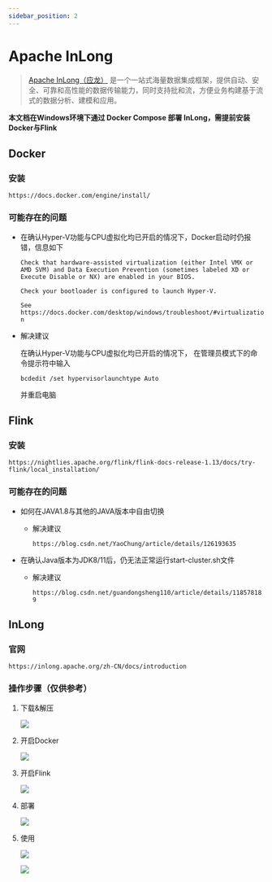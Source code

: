 ```yaml
---
sidebar_position: 2
---
```


# Apache InLong

> [Apache InLong（应龙）](https://inlong.apache.org/) 是一个一站式海量数据集成框架，提供自动、安全、可靠和高性能的数据传输能力，同时支持批和流，方便业务构建基于流式的数据分析、建模和应用。

**本文档在Windows环境下通过 Docker Compose 部署 InLong，需提前安装Docker与Flink**

## Docker

### 安装

  `https://docs.docker.com/engine/install/`

### 可能存在的问题

- 在确认Hyper-V功能与CPU虚拟化均已开启的情况下，Docker启动时仍报错，信息如下

    `Check that hardware-assisted virtualization (either Intel VMX or AMD SVM) and Data Execution Prevention (sometimes labeled XD or Execute Disable or NX) are enabled in your BIOS.`

    `Check your bootloader is configured to launch Hyper-V.`

    `See https://docs.docker.com/desktop/windows/troubleshoot/#virtualization`


- 解决建议

   在确认Hyper-V功能与CPU虚拟化均已开启的情况下， 在管理员模式下的命令提示符中输入

   ```
   bcdedit /set hypervisorlaunchtype Auto
   ```

   并重启电脑 



## Flink

### 安装

`https://nightlies.apache.org/flink/flink-docs-release-1.13/docs/try-flink/local_installation/`

### 可能存在的问题
- 如何在JAVA1.8与其他的JAVA版本中自由切换

  - 解决建议
  
    `https://blog.csdn.net/YaoChung/article/details/126193635`

- 在确认Java版本为JDK8/11后，仍无法正常运行start-cluster.sh文件

  - 解决建议
  
    `https://blog.csdn.net/guandongsheng110/article/details/118578189`



## InLong

### 官网

`https://inlong.apache.org/zh-CN/docs/introduction`

### 操作步骤（仅供参考）

1. 下载&解压

   ![](/img/practice/Inlong/0.png)

2. 开启Docker

   ![](/img/practice/Inlong/Docker.png)

3. 开启Flink

   ![](/img/practice/Inlong/Flink.png)

4. 部署

   ![](/img/practice/Inlong/1.png)

5. 使用

   ![](/img/practice/Inlong/2.png)

   ![](/img/practice/Inlong/3.png)